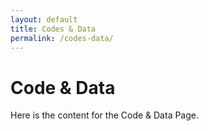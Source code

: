 ```yaml
---
layout: default
title: Codes & Data
permalink: /codes-data/
---
```


# Code & Data

Here is the content for the Code & Data Page.
